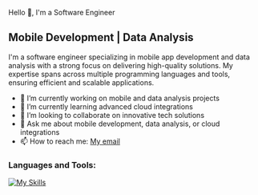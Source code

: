 Hello 👋, I'm a Software Engineer

## Mobile Development | Data Analysis ##

I'm a software engineer specializing in mobile app development and data analysis with a strong focus on delivering high-quality solutions. My expertise spans across multiple programming languages and tools, ensuring efficient and scalable applications.

- 🔭 I’m currently working on mobile and data analysis projects
- 🌱 I’m currently learning advanced cloud integrations
- 👯 I’m looking to collaborate on innovative tech solutions
- 🤔 Ask me about mobile development, data analysis, or cloud integrations
- 📫 How to reach me: [My email](mailto:ngometune@gmail.com)


### Languages and Tools:
[![My Skills](https://skillicons.dev/icons?i=dart,kotlin,java,python,r,flutter,figma,androidstudio,firebase,vscode,mysqlgcp,git&perline=6)](https://skillicons.dev)

